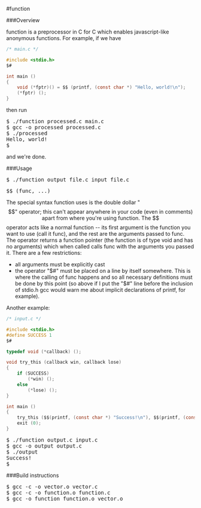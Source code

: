 #function

###Overview

function is a preprocessor in C for C which enables javascript-like anonymous functions. For example, if we have

```C
/* main.c */

#include <stdio.h>
$#

int main ()
{
	void (*fptr)() = $$ (printf, (const char *) "Hello, world!\n");
	(*fptr) ();
}
```

then run

<pre>$ ./function processed.c main.c
$ gcc -o processed processed.c
$ ./processed
Hello, world!
$ </pre>

and we're done.

###Usage

<pre>$ ./function output_file.c input_file.c</pre>

<pre>$$ (func, ...)</pre>

The special syntax function uses is the double dollar "$$" operator; this can't appear anywhere in your code (even in comments) apart from where you're using function. The $$ operator acts like a normal function -- its first argument is the function you want to use (call it func), and the rest are the arguments passed to func. The operator returns a function pointer (the function is of type void and has no arguments) which when called calls func with the arguments you passed it. There are a few restrictions:

 * all arguments must be explicitly cast
 * the operator "$#" must be placed on a line by itself somewhere. This is where the calling of func happens and so all necessary definitions must be done by this point (so above if I put the "$#" line before the inclusion of stdio.h gcc would warn me about implicit declarations of printf, for example).

Another example:

```C
/* input.c */

#include <stdio.h>
#define SUCCESS 1
$#

typedef void (*callback) ();

void try_this (callback win, callback lose)
{
	if (SUCCESS)
		(*win) ();
	else
		(*lose) ();
}

int main ()
{
	try_this ($$(printf, (const char *) "Success!\n"), $$(printf, (const char *) "Failure.\n"));
	exit (0);
}
```

<pre>$ ./function output.c input.c
$ gcc -o output output.c
$ ./output
Success!
$ </pre>

###Build instructions

<pre>$ gcc -c -o vector.o vector.c
$ gcc -c -o function.o function.c
$ gcc -o function function.o vector.o</pre>

